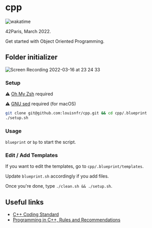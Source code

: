 # cpp

![wakatime](https://wakatime.com/badge/user/7b6b66f5-8a9a-4187-ad50-0659cf472418/project/7696cf8f-52da-4965-a27c-c8e2e8af62f8.svg)

42Paris, March 2022.

Get started with Object Oriented Programming.

## Folder initializer

![Screen Recording 2022-03-16 at 23 24 33](https://user-images.githubusercontent.com/57815912/158701648-53426829-0376-4214-b89a-c3ae2e207e9b.gif)

### Setup

⚠️ [Oh My Zsh](https://ohmyz.sh/) required

⚠️ [GNU sed](https://formulae.brew.sh/formula/gnu-sed) required (for macOS)

```zsh
git clone git@github.com:louisnfr/cpp.git && cd cpp/.blueprint
./setup.sh
```

### Usage

`blueprint` or `bp` to start the script.

### Edit / Add Templates

If you want to edit the templates, go to `cpp/.blueprint/templates`.

Update `blueprint.sh` accordingly if you add files.

Once you're done, type `./clean.sh && ./setup.sh`.

## Useful links 

- [C++ Coding Standard](https://users.ece.cmu.edu/~eno/coding/CppCodingStandard.html)
- [Programming in C++, Rules and Recommendations](https://www.doc.ic.ac.uk/lab/cplus/c%2B%2B.rules/)
